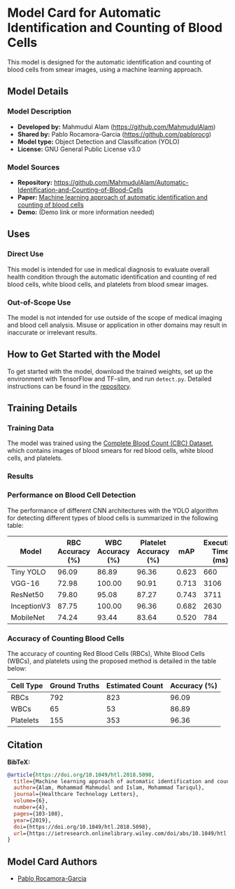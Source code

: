 # Model Card for Automatic Identification and Counting of Blood Cells

This model is designed for the automatic identification and counting of blood cells from smear images, using a machine learning approach.

## Model Details

### Model Description

- **Developed by:** Mahmudul Alam (https://github.com/MahmudulAlam)
- **Shared by:** Pablo Rocamora-Garcia (https://github.com/pablorocg)
- **Model type:** Object Detection and Classification (YOLO)
- **License:** GNU General Public License v3.0

### Model Sources

- **Repository:** https://github.com/MahmudulAlam/Automatic-Identification-and-Counting-of-Blood-Cells
- **Paper:** [Machine learning approach of automatic identification and counting of blood cells](https://doi.org/10.1049/htl.2018.5098)
- **Demo:** (Demo link or more information needed)

## Uses

### Direct Use

This model is intended for use in medical diagnosis to evaluate overall health condition through the automatic identification and counting of red blood cells, white blood cells, and platelets from blood smear images.

### Out-of-Scope Use

The model is not intended for use outside of the scope of medical imaging and blood cell analysis. Misuse or application in other domains may result in inaccurate or irrelevant results.

## How to Get Started with the Model

To get started with the model, download the trained weights, set up the environment with TensorFlow and TF-slim, and run `detect.py`. Detailed instructions can be found in the [repository](https://github.com/MahmudulAlam/Automatic-Identification-and-Counting-of-Blood-Cells).

## Training Details

### Training Data

The model was trained using the [Complete Blood Count (CBC) Dataset](https://github.com/MahmudulAlam/Complete-Blood-Cell-Count-Dataset), which contains images of blood smears for red blood cells, white blood cells, and platelets.

### Results

### Performance on Blood Cell Detection

The performance of different CNN architectures with the YOLO algorithm for detecting different types of blood cells is summarized in the following table:

| Model       | RBC Accuracy (%) | WBC Accuracy (%) | Platelet Accuracy (%) | mAP   | Execution Time (ms) |
|-------------|------------------|------------------|-----------------------|-------|---------------------|
| Tiny YOLO   | 96.09            | 86.89            | 96.36                 | 0.623 | 660                 |
| VGG-16      | 72.98            | 100.00           | 90.91                 | 0.713 | 3106                |
| ResNet50    | 79.80            | 95.08            | 87.27                 | 0.743 | 3711                |
| InceptionV3 | 87.75            | 100.00           | 96.36                 | 0.682 | 2630                |
| MobileNet   | 74.24            | 93.44            | 83.64                 | 0.520 | 784                 |

### Accuracy of Counting Blood Cells

The accuracy of counting Red Blood Cells (RBCs), White Blood Cells (WBCs), and platelets using the proposed method is detailed in the table below:

| Cell Type   | Ground Truths | Estimated Count | Accuracy (%) |
|-------------|---------------|-----------------|--------------|
| RBCs        | 792           | 823             | 96.09        |
| WBCs        | 65            | 53              | 86.89        |
| Platelets   | 155           | 353             | 96.36        |

## Citation

**BibTeX:**

```bibtex
@article{https://doi.org/10.1049/htl.2018.5098,
  title={Machine learning approach of automatic identification and counting of blood cells},
  author={Alam, Mohammad Mahmudul and Islam, Mohammad Tariqul},
  journal={Healthcare Technology Letters},
  volume={6},
  number={4},
  pages={103-108},
  year={2019},
  doi={https://doi.org/10.1049/htl.2018.5098},
  url={https://ietresearch.onlinelibrary.wiley.com/doi/abs/10.1049/htl.2018.5098}
}
```

## Model Card Authors
- [Pablo Rocamora-Garcia](https://github.com/pablorocg)
